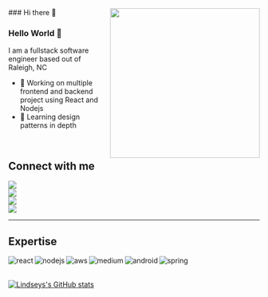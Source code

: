 
<img src="https://user-images.githubusercontent.com/25946305/123906831-e18b3e00-d942-11eb-98ac-dc91e488eeeb.png" width=300 align=right>
### Hi there 👋

<!--
**CodeLikeAGirl29/codelikeagirl29** is a ✨ _special_ ✨ repository because its `README.md` (this file) appears on your GitHub profile.

Here are some ideas to get you started:

- 🔭 I’m currently working on ...
- 🌱 I’m currently learning ...
- 👯 I’m looking to collaborate on ...
- 🤔 I’m looking for help with ...
- 💬 Ask me about ...
- 📫 How to reach me: ...
- 😄 Pronouns: ...
- ⚡ Fun fact: ...
-->


### Hello World 👋
I am a fullstack software engineer based out of Raleigh, NC
- 🔭 Working on multiple frontend and backend project using React and Nodejs
- 🌱 Learning design patterns in depth
<br>

## Connect with me
<a href="https://www.linkedin.com/in/lindsey-howard"><img src="https://img.shields.io/badge/linkedin-%230077B5.svg?&style=for-the-badge&logo=linkedin&logoColor=white"></a><br>
<a href="https://thewifey91.medium.com"><img src="https://img.shields.io/badge/medium-%2312100E.svg?&style=for-the-badge&logo=medium&logoColor=white"></a> <br>
<a href="https://stackoverflow.com/users/14072521/lindsey"><img src="https://img.shields.io/badge/stack%20overflow-FE7A16?logo=stack-overflow&logoColor=white&style=for-the-badge"></a> <br>
<a href="https://www.facebook.com/lil.rocker.babe091/"><img src="https://img.shields.io/badge/facebook-%231877F2.svg?&style=for-the-badge&logo=facebook&logoColor=white"></a>

---

## Expertise
<p>
<img align="left" alt="react" src="https://img.shields.io/badge/react%20-%2320232a.svg?&style=for-the-badge&logo=react&logoColor=%2361DAFB" />
<img align="left" alt="nodejs" src="https://img.shields.io/badge/node.js%20-%2343853D.svg?&style=for-the-badge&logo=node.js&logoColor=white" />
<img align="left" alt="aws" src="https://img.shields.io/badge/Amazon%20AWS-%23232F3E?logo=amazon-aws&logoColor=white&style=for-the-badge" />
<img align="left" alt="medium" src="https://img.shields.io/badge/postgres-%23316192.svg?&style=for-the-badge&logo=postgresql&logoColor=white" />
<img align="left" alt="android" src="https://img.shields.io/badge/Android-3DDC84?logo=android&logoColor=white&style=for-the-badge" />
<img align="left" alt="spring" src="https://img.shields.io/badge/spring%20-%236DB33F.svg?&style=for-the-badge&logo=spring&logoColor=white" />
<br>
<br>

[![Lindseys's GitHub stats](https://github-readme-stats.vercel.app/api?username=codelikeagirl29)](https://github.com/codelikeagirl29/github-readme-stats)
